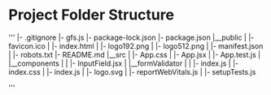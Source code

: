 # Project Folder Structure

'''
|- .gitignore
|- gfs.js
|- package-lock.json
|- package.json
|__public
|  |- favicon.ico
|  |- index.html
|  |- logo192.png
|  |- logo512.png
|  |- manifest.json
|  |- robots.txt
|- README.md
|__src
|  |- App.css
|  |- App.jsx
|  |- App.test.js
|  |__components
|  |  |- InputField.jsx
|  |__formValidator
|  |  |- index.js
|  |- index.css
|  |- index.js
|  |- logo.svg
|  |- reportWebVitals.js
|  |- setupTests.js

'''
